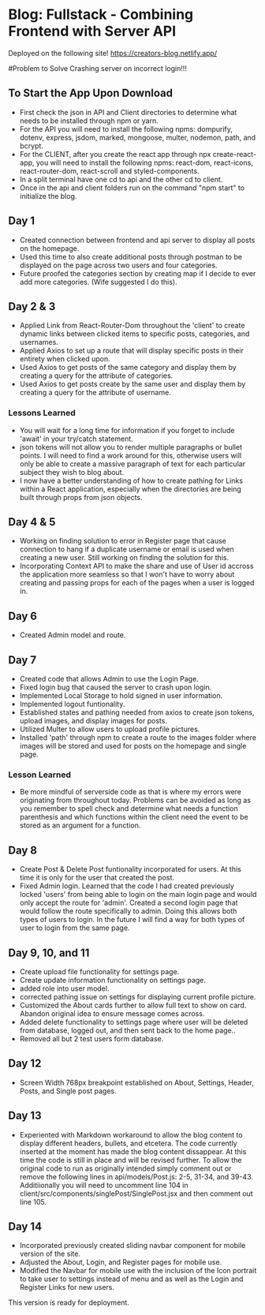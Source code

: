 # Blog: Fullstack - Combining Frontend with Server API

Deployed on the following site!
https://creators-blog.netlify.app/

#Problem to Solve
Crashing server on incorrect login!!!

## To Start the App Upon Download
- First check the json in API and Client directories to determine what needs to be installed through npm or yarn.
- For the API you will need to install the following npms: dompurify, dotenv, express, jsdom, marked, mongoose, multer, nodemon, path, and bcrypt.
- For the CLIENT, after you create the react app through npx create-react-app, you will need to install the following npms: react-dom, react-icons, react-router-dom, react-scroll and styled-components.
- In a split terminal have one cd to api and the other cd to client.
- Once in the api and client folders run on the command "npm start" to initialize the blog.

## Day 1
- Created connection between frontend and api server to display all posts on the homepage.
- Used this time to also create additional posts through postman to be displayed on the page across two users and four categories.
- Future proofed the categories section by creating map if I decide to ever add more categories. (Wife suggested I do this).

## Day 2 & 3
- Applied Link from React-Router-Dom throughout the 'client' to create dynamic links between clicked items to specific posts, categories, and usernames.
- Applied Axios to set up a route that will display specific posts in their entirety when clicked upon.
- Used Axios to get posts of the same category and display them by creating a query for the attribute of categories.
- Used Axios to get posts create by the same user and display them by creating a query for the attribute of username.

### Lessons Learned
- You will wait for a long time for information if you forget to include 'await' in your try/catch statement.
- json tokens will not allow you to render multiple paragraphs or bullet points. I will need to find a work around for this, otherwise users will only be able to create a massive paragraph of text for each particular subject they wish to blog about.
- I now have a better understanding of how to create pathing for Links within a React application, especially when the directories are being built through props from json objects.

## Day 4 & 5
- Working on finding solution to error in Register page that cause connection to hang if a duplicate username or email is used when creating a new user. Still working on finding the solution for this.
- Incorporating Context API to make the share and use of User id accross the application more seamless so that I won't have to worry about creating and passing props for each of the pages when a user is logged in.

## Day 6
- Created Admin model and route.

## Day 7
- Created code that allows Admin to use the Login Page.
- Fixed login bug that caused the server to crash upon login.
- Implemented Local Storage to hold signed in user information.
- Implemented logout funtionality.
- Established states and pathing needed from axios to create json tokens, upload images, and display images for posts.
- Utilized Multer to allow users to  upload profile pictures.
- Installed 'path' through npm to create a route to the images folder where images will be stored and used for posts on the homepage and single page.

### Lesson Learned
- Be more mindful of serverside code as that is where my errors were originating from throughout today. Problems can be avoided as long as you remember to spell check and determine what needs a function parenthesis and which functions within the client need the event to be stored as an argument for a function.

## Day 8
- Create Post & Delete Post funtionality incorporated for users. At this time it is only for the user that created the post.
- Fixed Admin login. Learned that the code I had created previously locked 'users' from being able to login on the main login page and would only accept the route for 'admin'. Created a second login page that would follow the route specifically to admin. Doing this allows both types of users to login. In the future I will find a way for both types of user to login from the same page.

## Day 9, 10, and 11
- Create upload file functionality for settings page.
- Create update information functionality on settings page.
- added role into user model.
- corrected pathing issue on settings for displaying current profile picture.
- Customized the About cards further to allow full text to show on card. Abandon original idea to ensure message comes across.
- Added delete functionality to settings page where user will be deleted from database, logged out, and then sent back to the home page..
- Removed all but 2 test users form database.

## Day 12
- Screen Width 768px breakpoint established on About, Settings, Header, Posts, and Single post pages.

## Day 13
- Experiented with Markdown workaround to allow the blog content to display different headers, bullets, and etcetera. The code currently inserted at the moment has made the blog content dissappear. At this time the code is still in place and will be revised further. To allow the original code to run as originally intended simply comment out or remove the following lines in api/models/Post.js: 2-5, 31-34, and 39-43. Additiionally you will need to uncomment line 104 in client/src/components/singlePost/SinglePost.jsx and then comment out line 105.

## Day 14
- Incorporated previously created sliding navbar component for mobile version of the site.
- Adjusted the About, Login, and Register pages for mobile use.
- Modified the Navbar for mobile use with the inclusion of the Icon portrait to take user to settings instead of menu and as well as the Login and Register Links for new users.

This version is ready for deployment.
